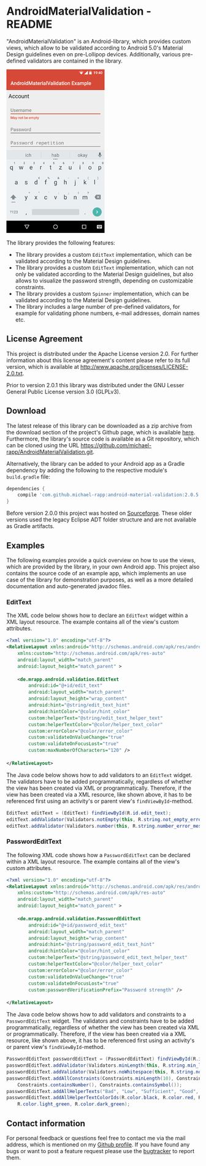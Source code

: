 # AndroidMaterialValidation - README

"AndroidMaterialValidation" is an Android-library, which provides custom views, which allow to be validated according to Android 5.0's Material Design guidelines even on pre-Lollipop devices. Additionally, various pre-defined validators are contained in the library.

![](doc/images/example.png)

The library provides the following features:

- The library provides a custom `EditText` implementation, which can be validated according to the Material Design guidelines.
- The library provides a custom `EditText` implementation, which can not only be validated according to the Material Design guidelines, but also allows to visualize the password strength, depending on customizable constraints.
- The library provides a custom `Spinner` implementation, which can be validated according to the Material Design guidelines.
- The library includes a large number of pre-defined validators, for example for validating phone numbers, e-mail addresses, domain names etc.

## License Agreement

This project is distributed under the Apache License version 2.0. For further information about this license agreement's content please refer to its full version, which is available at http://www.apache.org/licenses/LICENSE-2.0.txt.

Prior to version 2.0.1 this library was distributed under the GNU Lesser General Public License version 3.0 (GLPLv3).

## Download

The latest release of this library can be downloaded as a zip archive from the download section of the project's Github page, which is available [here](https://github.com/michael-rapp/AndroidMaterialValidation/releases). Furthermore, the library's source code is available as a Git repository, which can be cloned using the URL https://github.com/michael-rapp/AndroidMaterialValidation.git.

Alternatively, the library can be added to your Android app as a Gradle dependency by adding the following to the respective module's `build.gradle` file:

```groovy
dependencies {
    compile 'com.github.michael-rapp:android-material-validation:2.0.5'
}
```

Before version 2.0.0 this project was hosted on [Sourceforge](https://sourceforge.net/projects/androidmaterialvalidation). These older versions used the legacy Eclipse ADT folder structure and are not available as Gradle artifacts.

## Examples

The following examples provide a quick overview on how to use the views, which are provided by the library, in your own Android app. This project also contains the source code of an example app, which implements an use case of the library for demonstration purposes, as well as a more detailed documentation and auto-generated javadoc files.

### EditText

The XML code below shows how to declare an `EditText` widget within a XML layout resource. The example contains all of the view's custom attributes.

```xml
<?xml version="1.0" encoding="utf-8"?> 
<RelativeLayout xmlns:android="http://schemas.android.com/apk/res/android" 
    xmlns:custom="http://schemas.android.com/apk/res-auto" 
    android:layout_width="match_parent" 
    android:layout_height="match_parent" >

    <de.mrapp.android.validation.EditText 
        android:id="@+id/edit_text" 
        android:layout_width="match_parent" 
        android:layout_height="wrap_content" 
        android:hint="@string/edit_text_hint" 
        android:hintColor="@color/hint_color" 
        custom:helperText="@string/edit_text_helper_text" 
        custom:helperTextColor="@color/helper_text_color" 
        custom:errorColor="@color/error_color" 
        custom:validateOnValueChange="true" 
        custom:validateOnFocusLost="true" 
        custom:maxNumberOfCharacters="120" /> 

</RelativeLayout>
```

The Java code below shows how to add validators to an `EditText` widget. The validators have to be added programmatically, regardless of whether the view has been created via XML or programmatically. Therefore, if the view has been created via a XML resource, like shown above, it has to be referenced first using an activity's or parent view's `findViewById`-method.

```java
EditText editText = (EditText) findViewById(R.id.edit_text); 
editText.addValidator(Validators.notEmpty(this, R.string.not_empty_error_message); 
editText.addValidator(Validators.number(this, R.string.number_error_message);
```

### PasswordEditText

The following XML code shows how a `PasswordEditText` can be declared within a XML layout resource. The example contains all of the view's custom attributes.

```xml
<?xml version="1.0" encoding="utf-8"?> 
<RelativeLayout xmlns:android="http://schemas.android.com/apk/res/android" 
    xmlns:custom="http://schemas.android.com/apk/res-auto" 
    android:layout_width="match_parent" 
    android:layout_height="match_parent" >

    <de.mrapp.android.validation.PasswordEditText 
        android:id="@+id/password_edit_text" 
        android:layout_width="match_parent" 
        android:layout_height="wrap_content" 
        android:hint="@string/password_edit_text_hint" 
        android:hintColor="@color/hint_color" 
        custom:helperText="@string/password_edit_text_helper_text" 
        custom:helperTextColor="@color/helper_text_color" 
        custom:errorColor="@color/error_color" 
        custom:validateOnValueChange="true" 
        custom:validateOnFocusLost="true" 
        custom:passwordVerificationPrefix="Password strength" /> 

</RelativeLayout>
```

The Java code below shows how to add validators and constraints to a `PasswordEditText` widget. The validators and constraints have to be added programmatically, regardless of whether the view has been created via XML or programmatically. Therefore, if the view has been created via a XML resource, like shown above, it has to be referenced first using an activity's or parent view's `findViewById`-method.

```java
PasswordEditText passwordEditText = (PasswordEditText) findViewById(R.id.password_edit_text); 
passwordEditText.addValidator(Validators.minLength(this, R.string.min_length_error_message, 4); 
passwordEditText.addValidator(Validators.noWhitespace(this, R.string.no_whitespace_error_message); 
passwordEditText.addAllConstraints(Constraints.minLength(10), Constraints.containsLetter(), 
    Constraints.containsNumber(), Constraints.containsSymbol()); 
passwordEditText.addAllHelperTexts("Bad", "Low", "Sufficient", "Good", "High"); 
passwordEditText.addAllHelperTextColorIds(R.color.black, R.color.red, R.color.orange, 
    R.color.light_green, R.color.dark_green);
```

## Contact information

For personal feedback or questions feel free to contact me via the mail address, which is mentioned on my [Github profile](https://github.com/michael-rapp). If you have found any bugs or want to post a feature request please use the [bugtracker](https://github.com/michael-rapp/AndroidMaterialValidation/issues) to report them.